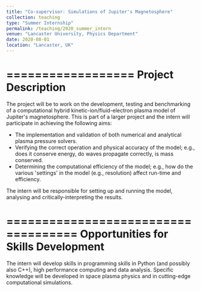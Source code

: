 ```yaml
---
title: "Co-supervisor: Simulations of Jupiter's Magnetosphere"
collection: teaching
type: "Summer Internship"
permalink: /teaching/2020_summer_intern
venue: "Lancaster University, Physics Department"
date: 2020-08-01
location: "Lancaster, UK"
---
```

==================
Project Description
===================
The project will be to work on the development, testing and benchmarking of a computational hybrid kinetic-ion/fluid-electron plasma model of Jupiter's magnetosphere. This is part of a larger project and the intern will participate in achieving the following aims:
* The implementation and validation of both numerical and analytical plasma pressure solvers.
* Verifying the correct operation and physical accuracy of the model; e.g., does it conserve energy, do waves propagate correctly, is mass conserved.
* Determining the computational efficiency of the model; e.g., how do the various 'settings' in the model (e.g., resolution) affect run-time and efficiency.

The intern will be responsible for setting up and running the model, analysing and critically-interpreting the results.

====================================
Opportunities for Skills Development
====================================
The intern will develop skills in programming skills in Python (and possibly also C++), high performance computing and data analysis. Specific knowledge will be developed in space plasma physics and in cutting-edge computational simulations.
